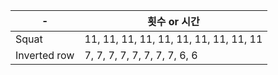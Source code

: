 | - 	| 횟수 or 시간 	|
|------	|-----	|
| Squat  	| 11, 11, 11, 11, 11, 11, 11, 11, 11, 11 |
| Inverted row  	| 7, 7, 7, 7, 7, 7, 7, 7, 6, 6 |